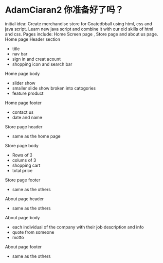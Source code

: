 # AdamCiaran2 你准备好了吗？
initial idea: Create merchandise store for Goatedbball using html, css and  java script. Learn new java script and combine it with our old skills of html and css.
Pages include: Home Screen page , Store page and about us page. 
Home page Header section
- title
- nav bar
- sign in and creat acount
- shopping icon and search bar

Home page body
- slider show 
- smaller slide show broken into catogories
- feature product

Home page footer
- contact us
- date and name

Store page header
- same as the home page

Store page body
- Rows of 3
- colums of 3
- shopping cart
- total price

Store page footer
- same as the others

About page header
- same as the others

About page body
- each individual of the company with their job description and info
- quote from someone
- motto

About page footer 
- same as the others